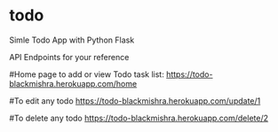 # todo
Simle Todo App with Python Flask


API Endpoints for your reference

#Home page to add or view Todo task list:
https://todo-blackmishra.herokuapp.com/home

#To edit any todo
https://todo-blackmishra.herokuapp.com/update/1

#To delete any todo
https://todo-blackmishra.herokuapp.com/delete/2
